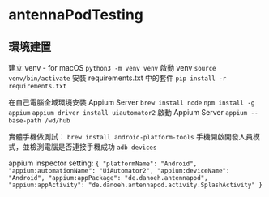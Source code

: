 # antennaPodTesting

## 環境建置

建立 venv - for macOS
`python3 -m venv venv`
啟動 venv
`source venv/bin/activate`
安裝 requirements.txt 中的套件
`pip install -r requirements.txt`

在自己電腦全域環境安裝 Appium Server
`brew install node`
`npm install -g appium`
`appium driver install uiautomator2`
啟動 Appium Server
`appium --base-path /wd/hub`

實體手機做測試：
`brew install android-platform-tools`
手機開啟開發人員模式，並檢測電腦是否連接手機成功
`adb devices`

appium inspector setting:
`{
  "platformName": "Android",
  "appium:automationName": "UiAutomator2",
  "appium:deviceName": "Android",
  "appium:appPackage": "de.danoeh.antennapod",
  "appium:appActivity": "de.danoeh.antennapod.activity.SplashActivity"
}`
